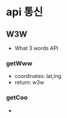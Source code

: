# api 통신

## W3W
- What 3 words API 

### getWww
- coordinates: lat,lng
- return: w3w

### getCoo
- 